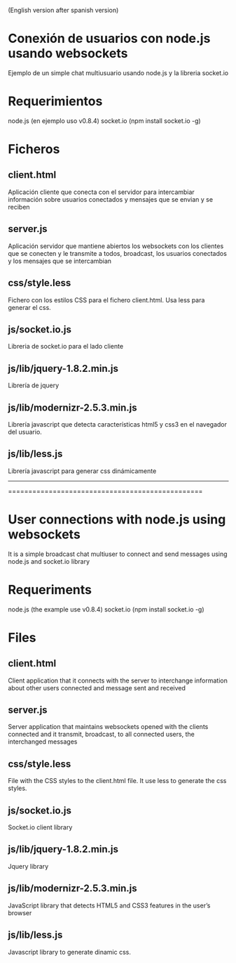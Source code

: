 (English version after spanish version)

Conexión de usuarios con node.js usando websockets
==================================================

Ejemplo de un simple chat multiusuario usando node.js y la libreria socket.io

Requerimientos
==============

node.js (en ejemplo uso v0.8.4)
socket.io (npm install socket.io -g)

Ficheros
========

client.html
-----------
Aplicación cliente que conecta con el servidor para intercambiar información sobre usuarios conectados y mensajes que se envian y se reciben

server.js
---------
Aplicación servidor que mantiene abiertos los websockets con los clientes que se conecten y le transmite a todos, broadcast, los usuarios conectados y los mensajes que se intercambian

css/style.less
--------------
Fichero con los estilos CSS para el fichero client.html. Usa less para generar el css.

js/socket.io.js
---------------
Libreria de socket.io para el lado cliente

js/lib/jquery-1.8.2.min.js
--------------------------
Librería de jquery

js/lib/modernizr-2.5.3.min.js
-----------------------------
Librería javascript que detecta características html5 y css3 en el navegador del usuario.

js/lib/less.js
--------------
Librería javascript para generar css dinámicamente



************************************************
================================================



User connections with node.js using websockets
==============================================

It is a simple broadcast chat multiuser to connect and send messages using node.js and socket.io library

Requeriments
============
node.js (the example use v0.8.4)
socket.io (npm install socket.io -g)

Files
=====

client.html
-----------
Client application that it connects with the server to interchange information about other users connected and message sent and received

server.js
---------
Server application that maintains websockets opened with the clients connected and it transmit, broadcast, to all connected users, the interchanged messages

css/style.less
--------------

File with the CSS styles to the client.html file. It use less to generate the css styles.

js/socket.io.js
---------------
Socket.io client library

js/lib/jquery-1.8.2.min.js
--------------------------
Jquery library

js/lib/modernizr-2.5.3.min.js
-----------------------------
JavaScript library that detects HTML5 and CSS3 features in the user’s browser

js/lib/less.js
--------------
Javascript library to generate dinamic css.